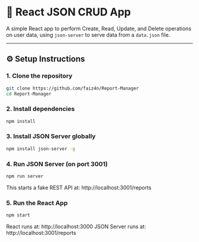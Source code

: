 # 🧾 React JSON CRUD App

A simple React app to perform Create, Read, Update, and Delete operations on user data, using `json-server` to serve data from a `data.json` file.

---

## ⚙️ Setup Instructions

### 1. Clone the repository

```bash
git clone https://github.com/faiz4n/Report-Manager
cd Report-Manager
```

### 2. Install dependencies

```bash
npm install
```

### 3. Install JSON Server globally

```bash
npm install json-server -g
```

### 4. Run JSON Server (on port 3001)

```bash
npm run server
```

This starts a fake REST API at: http://localhost:3001/reports

### 5. Run the React App

```bash
npm start
```

React runs at: http://localhost:3000
JSON Server runs at: http://localhost:3001/reports
